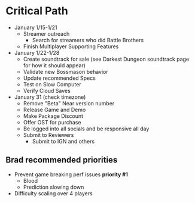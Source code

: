 # Critical Path
- January 1/15-1/21
    - Streamer outreach
        - Search for streamers who did Battle Brothers
    - Finish Multiplayer Supporting Features
- January 1/22-1/28
    - Create soundtrack for sale (see Darkest Dungeon soundtrack page for how it should appear)
    - Validate new Bossmason behavior
    - Update recommended Specs
    - Test on Slow Computer
    - Verify Cloud Saves
- January 31 (check timezone)
    - Remove "Beta" Near version number
    - Release Game and Demo
    - Make Package Discount
    - Offer OST for purchase
    - Be logged into all socials and be responsive all day
    - Submit to Reviewers
        - Submit to IGN and others


## Brad recommended priorities
- Prevent game breaking perf issues **priority #1**
    - Blood
    - Prediction slowing down
- Difficulty scaling over 4 players